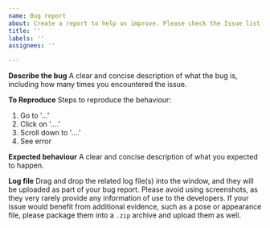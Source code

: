 ```yaml
---
name: Bug report
about: Create a report to help us improve. Please check the Issue list, including closed tickets, to make sure you're not opening up a duplicate ticket, as duplicates will be closed without notice.
title: ''
labels: ''
assignees: ''

---
```


**Describe the bug**
A clear and concise description of what the bug is, including how many times you encountered the issue.

**To Reproduce**
Steps to reproduce the behaviour:
1. Go to '...'
2. Click on '....'
3. Scroll down to '....'
4. See error

**Expected behaviour**
A clear and concise description of what you expected to happen.

**Log file**
Drag and drop the related log file(s) into the window, and they will be uploaded as part of your bug report. Please avoid using screenshots, as they very rarely provide any information of use to the developers. If your issue would benefit from additional evidence, such as a pose or appearance file, please package them into a `.zip` archive and upload them as well.
